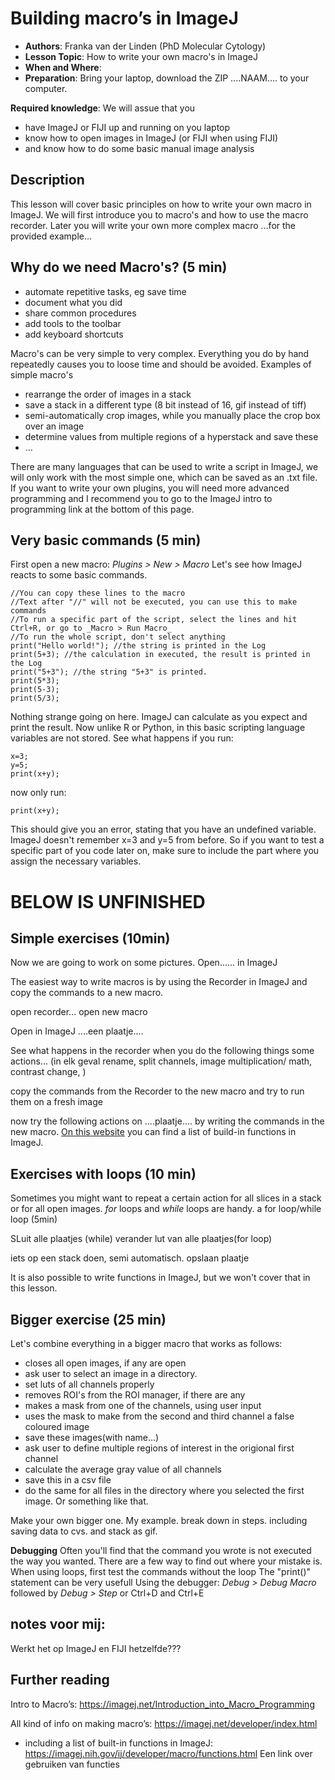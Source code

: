 # Building macro’s in ImageJ

- **Authors**: Franka van der Linden (PhD Molecular Cytology)
- **Lesson Topic**: How to write your own macro's in ImageJ
- **When and Where**:
- **Preparation**: Bring your laptop, download the ZIP ....NAAM.... to your computer.

**Required knowledge**:
We will assue that you
- have ImageJ or FIJI up and running on you laptop
- know how to open images in ImageJ (or FIJI when using FIJI)
- and know how to do some basic manual image analysis

## Description
This lesson will cover basic principles on how to write your own macro in ImageJ. We will first introduce you to macro's and how to use  the macro recorder. Later you will write your own more complex macro …for the provided example… 

## Why do we need Macro's? (5 min)
- automate repetitive tasks, eg save time
- document what you did
- share common procedures
- add tools to the toolbar
- add keyboard shortcuts

Macro's can be very simple to very complex. Everything you do by hand repeatedly causes you to loose time and should be avoided.
Examples of simple macro's
- rearrange the order of images in a stack
- save a stack in a different type (8 bit instead of 16, gif instead of tiff)
- semi-automatically crop images, while you manually place the crop box over an image
- determine values from multiple regions of a hyperstack and save these
- ... 

There are many languages that can be used to write a script in ImageJ, we will only work with the most simple one, which can be saved as an .txt file. If you want to write your own plugins, you will need more advanced programming and I recommend you to go to the ImageJ intro to programming link at the bottom of this page.

## Very basic commands (5 min)
First open a new macro: _Plugins > New > Macro_
Let's see how ImageJ reacts to some basic commands.
```
//You can copy these lines to the macro
//Text after "//" will not be executed, you can use this to make commands
//To run a specific part of the script, select the lines and hit Ctrl+R, or go to _Macro > Run Macro_
//To run the whole script, don't select anything
print("Hello world!"); //the string is printed in the Log
print(5+3); //the calculation in executed, the result is printed in the Log
print("5+3"); //the string "5+3" is printed.
print(5*3);
print(5-3);
print(5/3);
```
Nothing strange going on here. ImageJ can calculate as you expect and print the result.
Now unlike R or Python, in this basic scripting language variables are not stored. See what happens if you run:
```
x=3;
y=5;
print(x+y);
```
now only run:
```
print(x+y);
```
This should give you an error, stating that you have an undefined variable. ImageJ doesn't remember x=3 and y=5 from before.
So if you want to test a specific part of you code later on, make sure to include the part where you assign the necessary variables.


# BELOW IS UNFINISHED
## Simple exercises (10min)
Now we are going to work on some pictures. Open...... in ImageJ

The easiest way to write macros is by using the Recorder in ImageJ and copy the commands to a new macro.

open recorder...
open new macro

Open in ImageJ  ....een plaatje.... 


See what happens in the recorder when you do the following things
some actions... (in elk geval rename, split channels, image multiplication/ math, contrast change, )

copy the commands from the Recorder to the new macro and try to run them on a fresh image

now try the following actions on ....plaatje.... by writing the commands in the new macro. 
[On this website](https://imagej.nih.gov/ij/developer/macro/functions.html) you can find a list of build-in functions in ImageJ. 




## Exercises with loops (10 min)
Sometimes you might want to repeat a certain action for all slices in a stack or for all open images. _for_ loops and _while_ loops are handy. 
a for loop/while loop (5min)

SLuit alle plaatjes (while)
verander lut van alle plaatjes(for loop)

iets op een stack doen, semi automatisch. opslaan plaatje


It is also possible to write functions in ImageJ, but we won't cover that in this lesson. 

## Bigger exercise (25 min)
Let's combine everything in a bigger macro that works as follows:
- closes all open images, if any are open
- ask user to select an image in a directory. 
- set luts of all channels properly
- removes ROI's from the ROI manager, if there are any
- makes a mask from one of the channels, using user input
- uses the mask to make from the second and third channel a false coloured image
- save these images(with name...)
- ask user to define multiple regions of interest in the origional first channel
- calculate the average gray value of all channels
- save this in a csv file
- do the same for all files in the directory where you selected the first image.
Or something like that.

Make your own bigger one. My example. break down in steps. 
including saving data to cvs. and stack as gif.

**Debugging**
Often you'll find that the command you wrote is not executed the way you wanted. There are a few way to find out where your mistake is. 
When using loops, first test the commands without the loop
The "print()" statement can be very usefull
Using the debugger: _Debug > Debug Macro_ followed by _Debug > Step_ or Ctrl+D and Ctrl+E


## notes voor mij:
Werkt het op ImageJ en FIJI hetzelfde???


## Further reading
Intro to Macro’s: https://imagej.net/Introduction_into_Macro_Programming

All kind of info on making macro’s: https://imagej.net/developer/index.html
- including a list of built-in functions in ImageJ: https://imagej.nih.gov/ij/developer/macro/functions.html
Een link over gebruiken van functies
